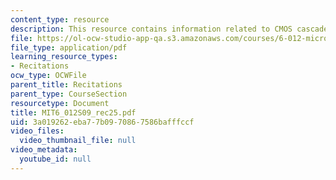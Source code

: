 ```yaml
---
content_type: resource
description: This resource contains information related to CMOS cascade amplifier.
file: https://ol-ocw-studio-app-qa.s3.amazonaws.com/courses/6-012-microelectronic-devices-and-circuits-spring-2009/3a019262eba77b0970867586bafffccf_MIT6_012S09_rec25.pdf
file_type: application/pdf
learning_resource_types:
- Recitations
ocw_type: OCWFile
parent_title: Recitations
parent_type: CourseSection
resourcetype: Document
title: MIT6_012S09_rec25.pdf
uid: 3a019262-eba7-7b09-7086-7586bafffccf
video_files:
  video_thumbnail_file: null
video_metadata:
  youtube_id: null
---
```


